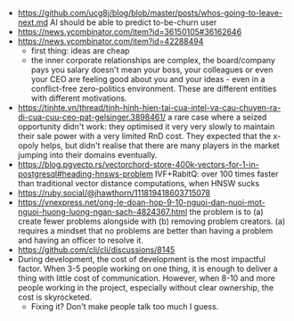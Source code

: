 - https://github.com/ucg8j/blog/blob/master/posts/whos-going-to-leave-next.md AI should be able to predict to-be-churn user
- https://news.ycombinator.com/item?id=36150105#36162646
- https://news.ycombinator.com/item?id=42288494
	- first thing: ideas are cheap
	- the inner corporate relationships are complex, the board/company pays you salary doesn't mean your boss, your colleagues or even your CEO are feeling good about you and your ideas - even in a conflict-free zero-politics environment. These are different entities with different motivations. 
- https://tinhte.vn/thread/tinh-hinh-hien-tai-cua-intel-va-cau-chuyen-ra-di-cua-cuu-ceo-pat-gelsinger.3898461/ a rare case where a seized opportunity didn't work: they optimised it very very slowly to maintain their sale power with a very limited RnD cost. They expected that the x-opoly helps, but didn't realise that there are many players in the market jumping into their domains eventually.
- https://blog.pgvecto.rs/vectorchord-store-400k-vectors-for-1-in-postgresql#heading-hnsws-problem IVF+RabitQ: over 100 times faster than traditional vector distance computations, when HNSW sucks
- https://ruby.social/@jhawthorn/111819418603715078
- https://vnexpress.net/ong-le-doan-hop-9-10-nguoi-dan-nuoi-mot-nguoi-huong-luong-ngan-sach-4824367.html the problem is to (a) create fewer problems alongside with (b) removing problem creators. (a) requires a mindset that no problems are better than having a problem and having an officer to resolve it.
- https://github.com/cli/cli/discussions/8145
- During development, the cost of development is the most impactful factor. When 3-5 people working on one thing, it is enough to deliver a thing with little cost of communication. However, when 8-10 and more people working in the project, especially without clear ownership, the cost is skyrocketed.
	- Fixing it? Don't make people talk too much I guess.